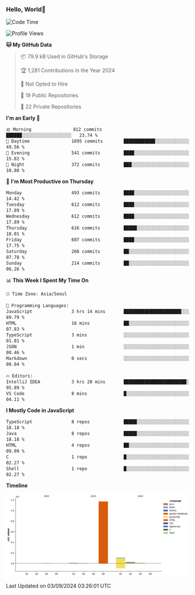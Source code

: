 
### Hello, World🐤

<!--START_SECTION:waka-->
![Code Time](http://img.shields.io/badge/Code%20Time-614%20hrs%2016%20mins-blue)

![Profile Views](http://img.shields.io/badge/Profile%20Views-41-blue)

**🐱 My GitHub Data** 

> 📦 79.9 kB Used in GitHub's Storage 
 > 
> 🏆 1,281 Contributions in the Year 2024
 > 
> 🚫 Not Opted to Hire
 > 
> 📜 19 Public Repositories 
 > 
> 🔑 22 Private Repositories 
 > 
**I'm an Early 🐤** 

```text
🌞 Morning                812 commits         ██████░░░░░░░░░░░░░░░░░░░   23.74 % 
🌆 Daytime                1695 commits        ████████████░░░░░░░░░░░░░   49.56 % 
🌃 Evening                541 commits         ████░░░░░░░░░░░░░░░░░░░░░   15.82 % 
🌙 Night                  372 commits         ███░░░░░░░░░░░░░░░░░░░░░░   10.88 % 
```
📅 **I'm Most Productive on Thursday** 

```text
Monday                   493 commits         ████░░░░░░░░░░░░░░░░░░░░░   14.42 % 
Tuesday                  612 commits         ████░░░░░░░░░░░░░░░░░░░░░   17.89 % 
Wednesday                612 commits         ████░░░░░░░░░░░░░░░░░░░░░   17.89 % 
Thursday                 616 commits         █████░░░░░░░░░░░░░░░░░░░░   18.01 % 
Friday                   607 commits         ████░░░░░░░░░░░░░░░░░░░░░   17.75 % 
Saturday                 266 commits         ██░░░░░░░░░░░░░░░░░░░░░░░   07.78 % 
Sunday                   214 commits         ██░░░░░░░░░░░░░░░░░░░░░░░   06.26 % 
```


📊 **This Week I Spent My Time On** 

```text
🕑︎ Time Zone: Asia/Seoul

💬 Programming Languages: 
JavaScript               3 hrs 14 mins       ██████████████████████░░░   89.79 % 
HTML                     16 mins             ██░░░░░░░░░░░░░░░░░░░░░░░   07.83 % 
TypeScript               3 mins              ░░░░░░░░░░░░░░░░░░░░░░░░░   01.81 % 
JSON                     1 min               ░░░░░░░░░░░░░░░░░░░░░░░░░   00.46 % 
Markdown                 0 secs              ░░░░░░░░░░░░░░░░░░░░░░░░░   00.04 % 

🔥 Editors: 
IntelliJ IDEA            3 hrs 28 mins       ████████████████████████░   95.89 % 
VS Code                  8 mins              █░░░░░░░░░░░░░░░░░░░░░░░░   04.11 % 
```

**I Mostly Code in JavaScript** 

```text
TypeScript               8 repos             █████░░░░░░░░░░░░░░░░░░░░   18.18 % 
Java                     8 repos             █████░░░░░░░░░░░░░░░░░░░░   18.18 % 
HTML                     4 repos             ██░░░░░░░░░░░░░░░░░░░░░░░   09.09 % 
C                        1 repo              █░░░░░░░░░░░░░░░░░░░░░░░░   02.27 % 
Shell                    1 repo              █░░░░░░░░░░░░░░░░░░░░░░░░   02.27 % 
```



**Timeline**

![Lines of Code chart](https://raw.githubusercontent.com/jilpoom/jilpoom/main/assets/bar_graph.png)


 Last Updated on 03/09/2024 03:26:01 UTC
<!--END_SECTION:waka-->
